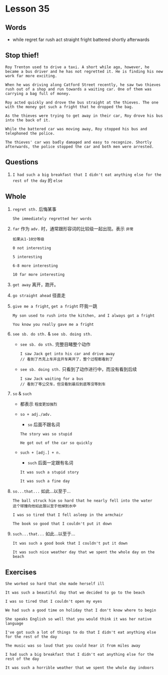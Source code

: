 # Lesson 35

## Words

- while regret far rush act straight fright battered shortly afterwards

## Stop thief!

```
Roy Trenton used to drive a taxi. A short while ago, however, he became a bus driver and he has not regretted it. He is finding his new work far more exciting.

When he was driving along Catford Street recently, he saw two thieves rush out of a shop and run towards a waiting car. One of them was carrying a bag full of money.

Roy acted quickly and drove the bus straight at the thieves. The one with the money got such a fright that he dropped the bag.

As the thieves were trying to get away in their car, Roy drove his bus into the back of it.

While the battered car was moving away, Roy stopped his bus and telephoned the police.

The thieves' car was badly damaged and easy to recognize. Shortly afterwards, the police stopped the car and both men were arrested.
```

## Questions

1. `I had such a big breakfast that I didn't eat anything else for the rest of the day` 的 `else`

## Whole

1. `regret sth.` 后悔某事

   ```
   She immediately regretted her words
   ```

2. `far` 作为 `adv.` 时，通常跟形容词的比较级一起出现。表示 `非常`

   ```
   如果从1-10分等级

   0 not interesting

   5 interesting

   6-8 more interesting

   10 far more interesting
   ```

3. `get away` 离开，跑开。

4. `go straight ahead` 径直走

5. `give me a fright`, `get a fright` 吓我一跳

   ```
   My son used to rush into the kitchen, and I always got a fright

   You know you really gave me a fright
   ```

6. `see sb. do sth.` & `see sb. doing sth.`

   - `see sb. do sth.` 完整目睹整个动作

     ```
     I saw Jack get into his car and drive away
     // 看到了杰克上车并且开车离开了，整个过程都看到了
     ```

   - `see sb. doing sth.` 只看到了动作进行中，而没有看到后续

     ```
     I saw Jack waiting for a bus
     // 看到了等公交车，但没看到最后到底等没等到车
     ```

7. `so` & `such`

   - 都表示 `程度更加强烈`

   - `so + adj./adv.`

     - `so` 后面不跟名词

     ```
     The story was so stupid

     He got out of the car so quickly
     ```

   - `such + [adj.] + n.`

     - `such` 后面一定跟有名词

     ```
     It was such a stupid story

     It was such a fine day
     ```

8. `so...that...` 如此...以至于...

   ```
   The ball struck him so hard that he nearly fell into the water
   这个球撞向他如此狠以至于他掉到水中

   I was so tired that I fell asleep in the armchair

   The book so good that I couldn't put it down
   ```

9. `such...that...` 如此...以至于...

   ```
   It was such a good book that I couldn't put it down

   It was such nice weather day that we spent the whole day on the beach
   ```

## Exercises

```
She worked so hard that she made herself ill
```

```
It was such a beautiful day that we decided to go to the beach
```

```
I was so tired that I couldn't open my eyes
```

```
We had such a good time on holiday that I don't know where to begin
```

```
She speaks English so well that you would think it was her native language
```

```
I've got such a lot of things to do that I didn't eat anything else for the rest of the day
```

```
The music was so loud that you could hear it from miles away
```

```
I had such a big breakfast that I didn't eat anything else for the rest of the day
```

```
It was such a horrible weather that we spent the whole day indoors
```
